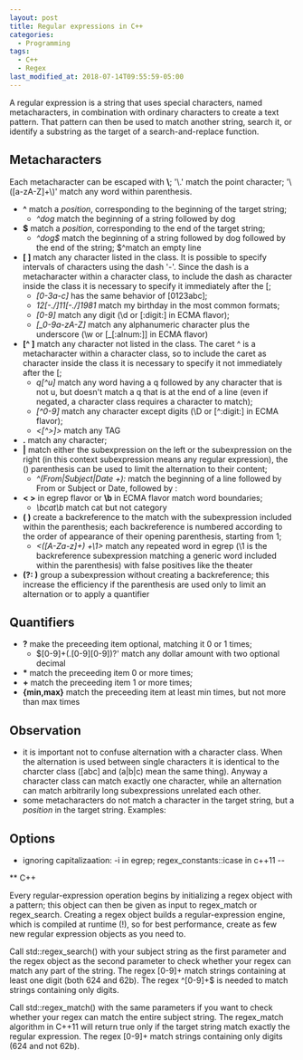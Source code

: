```yaml
---
layout: post
title: Regular expressions in C++
categories:
  - Programming
tags:
  - C++
  - Regex
last_modified_at: 2018-07-14T09:55:59-05:00
---
```


A regular expression is a string that uses special characters, named metacharacters, in combination with ordinary characters to create a text pattern. That pattern can then be used to match another string, search it, or identify a substring as the target of a search-and-replace function.

## Metacharacters

Each metacharacter can be escaped with **\\**; \'\\.\' match the point character; \'\\([a-zA-Z]+\\)\' match any word within parenthesis.

* **^** match a *position*, corresponding to the beginning of the target string; 
  - *^dog* match the beginning of a string followed by dog
* **$** match a *position*, corresponding to the end of the target string; 
  - *^dog$* match the beginning of a string followed by dog followed by the end of the string; $^match an empty line
* **\[ \]** match any character listed in the class. It is possible to specify intervals of characters using the dash '-'. Since the dash is a metacharacter within a character class, to include the dash as character inside the class it is necessary to specify it immediately after the \[; 
  - *\[0-3a-c\]* has the same behavior of \[0123abc\];
  - *12\[-./\]11\[-./\]1981* match my birthday in the most common formats; 
  - *\[0-9\]* match any digit (\d or \[:digit:\] in ECMA flavor); 
  - *\[\_0-9a-zA-Z\]* match any alphanumeric character plus the underscore (\w or [\_[:alnum:]] in ECMA flavor)
* **\[^ \]** match any character not listed in the class. The caret ^ is a metacharacter within a character class, so to include the caret  as character inside the class it is necessary to specify it not immediately after the \[; 
  - *q\[^u\]* match any word having a q followed by any character that is not u, but doesn't match a q that is at the end of a line (even     if negated, a character class requires a character to match);  
  - *\[^0-9]* match any character except digits (\D or \[^:digit:] in ECMA flavor); 
  - *<\[^>\]>* match any TAG
* **.** match any character; 
* **\|** match either the subexpression on the left or the subexpression on the right (in this context subexpression means any regular expression), the () parenthesis can be used to limit the alternation to their content; 
  - *^(From|Subject|Date +):* match the beginning of a line followed by From or Subject or Date, followed by :
* **\< \>** in egrep flavor or **\b** in ECMA flavor match word boundaries; 
  - *\bcat\b* match cat but not category
* **\( \)** create a backreference to the match with the subexpression included within the parenthesis; each backreference is numbered according to the order of appearance of their opening parenthesis, starting from 1; 
  - *\<([A-Za-z]+) +\1\>* match any repeated word in egrep (\1 is the backreference subexpression matching a generic word included within the parenthesis) with false positives like the theater
* **\(?: \)** group a subexpression without creating a backreference; this increase the efficiency if the parenthesis are used only to limit an alternation or to apply a quantifier

## Quantifiers

* **?** make the preceeding item optional, matching it 0 or 1 times; 
  - \$[0-9]+(\.[0-9][0-9])?' match any dollar amount with two optional decimal
* **\*** match the preceeding item 0 or more times;
* **\+** match the preceeding item 1 or more times;
* **\{min,max\}** match the preceeding item at least min times, but not more than max times

## Observation

* it is important not to confuse alternation with a character class. When the alternation is used between single characters it is identical to the charcter class ([abc] and (a|b|c) mean the same thing). Anyway a character class can match exactly one character, while an alternation can match arbitrarily long subexpressions unrelated each other.
* some metacharacters do not match a character in the target string, but a *position* in the target string. Examples:

## Options

* ignoring capitalizaation: -i in egrep; regex_constants::icase in c++11 
--

[comment]: # (http://www.informit.com/articles/article.aspx?p=2079020)

[comment]: # (https://solarianprogrammer.com/2011/10/12/cpp-11-regex-tutorial/)

[comment]: # (https://www.geeksforgeeks.org/regex-regular-expression-in-c/)

[comment]: # (https://stackoverflow.com/questions/30921932/understanding-c-regex-by-a-simple-example/30922295)

[comment]: # (https://objectcomputing.com/resources/publications/sett/july-2013-c11-regex-library/)

[comment]: # (https://www.regular-expressions.info/stdregex.html)

[comment]: # (http://www.rexegg.com/regex-uses.html uses, applications)

** C++

Every regular-expression operation begins by initializing a regex object with a pattern; this object can then be given as input to regex_match or regex_search. Creating a regex object builds a regular-expression engine, which is compiled at runtime (!), so for best performance, create as few new regular expression objects as you need to.

Call std::regex_search() with your subject string as the first parameter and the regex object as the second parameter 
to check whether your regex can match any part of the string. The regex [0-9]+ match strings containing at least one digit (both 624 and 62b). The regex
^[0-9]+$ is needed to match strings containing only digits.  

Call std::regex_match() with the same parameters if you want to check whether your regex can match the entire subject string. The regex_match algorithm in C++11
will return true only if the target string match exactly the regular expression. The regex [0-9]+ match strings containing only digits (624 and not 62b).
